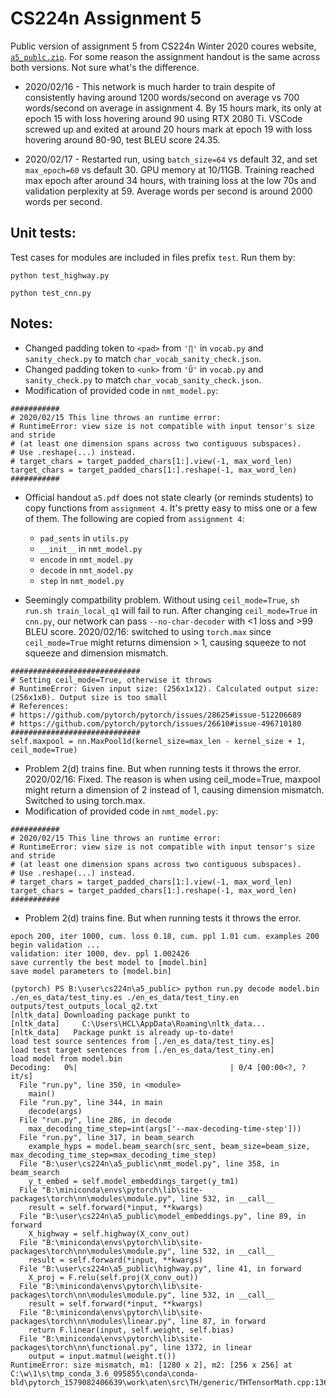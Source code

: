 # CS224n Assignment 5
Public version of assignment 5 from CS224n Winter 2020 coures website, [`a5_publc.zip`](http://web.stanford.edu/class/cs224n/assignments/a5_public.zip). For some reason the assignment handout is the same across both versions. Not sure what's the difference.

- 2020/02/16 - This network is much harder to train despite of consistently having around 1200 words/second on average vs 700 words/second on average in assignment 4. By 15 hours mark, its only at epoch 15 with loss hovering around 90 using RTX 2080 Ti. VSCode screwed up and exited at around 20 hours mark at epoch 19 with loss hovering around 80-90, test BLEU score 24.35.

- 2020/02/17 - Restarted run, using `batch_size=64` vs default 32, and set `max_epoch=60` vs default 30. GPU memory at 10/11GB. Training reached max epoch after around 34 hours, with training loss at the low 70s and validation perplexity at 59. Average words per second is around 2000 words per second.

## Unit tests:
Test cases for modules are included in files prefix `test`. Run them by:

```python test_highway.py```


```python test_cnn.py```


## Notes:
- Changed padding token to `<pad>` from `'∏'` in `vocab.py` and `sanity_check.py` to match `char_vocab_sanity_check.json`.
- Changed padding token to `<unk>` from `'Û'` in `vocab.py` and `sanity_check.py` to match `char_vocab_sanity_check.json`.
- Modification of provided code in `nmt_model.py`:
```
###########
# 2020/02/15 This line throws an runtime error:
# RuntimeError: view size is not compatible with input tensor's size and stride 
# (at least one dimension spans across two contiguous subspaces). 
# Use .reshape(...) instead.
# target_chars = target_padded_chars[1:].view(-1, max_word_len)
target_chars = target_padded_chars[1:].reshape(-1, max_word_len)
###########
```
- Official handout `a5.pdf` does not state clearly (or reminds students) to copy functions from `assignment 4`. It's pretty easy to miss one or a few of them. The following are copied from `assignment 4`:
    - `pad_sents` in `utils.py`
    - `__init__` in `nmt_model.py`
    - `encode` in `nmt_model.py`
    - `decode` in `nmt_model.py`
    - `step` in `nmt_model.py`

- Seemingly compatbility problem. Without using `ceil_mode=True`, `sh run.sh train_local_q1` will fail to run. After changing `ceil_mode=True` in `cnn.py`, our network can pass `--no-char-decoder` with <1 loss and >99 BLEU score. 2020/02/16: switched to using `torch.max` since `ceil_mode=True` might returns dimension > 1, causing squeeze to not squeeze and dimension mismatch.
```
#############################
# Setting ceil_mode=True, otherwise it throws
# RuntimeError: Given input size: (256x1x12). Calculated output size: (256x1x0). Output size is too small
# References:
# https://github.com/pytorch/pytorch/issues/28625#issue-512206689
# https://github.com/pytorch/pytorch/issues/26610#issue-496710180
#############################
self.maxpool = nn.MaxPool1d(kernel_size=max_len - kernel_size + 1, ceil_mode=True)
```
- Problem 2(d) trains fine. But when running tests it throws the error. 2020/02/16: Fixed. The reason is when using ceil_mode=True, maxpool might return a dimension of 2 instead of 1, causing dimension mismatch. Switched to using torch.max.
- Modification of provided code in `nmt_model.py`:
```
###########
# 2020/02/15 This line throws an runtime error:
# RuntimeError: view size is not compatible with input tensor's size and stride 
# (at least one dimension spans across two contiguous subspaces). 
# Use .reshape(...) instead.
# target_chars = target_padded_chars[1:].view(-1, max_word_len)
target_chars = target_padded_chars[1:].reshape(-1, max_word_len)
###########
```            
- Problem 2(d) trains fine. But when running tests it throws the error.
```
epoch 200, iter 1000, cum. loss 0.18, cum. ppl 1.01 cum. examples 200   
begin validation ...
validation: iter 1000, dev. ppl 1.002426
save currently the best model to [model.bin]
save model parameters to [model.bin]
```
```
(pytorch) PS B:\user\cs224n\a5_public> python run.py decode model.bin ./en_es_data/test_tiny.es ./en_es_data/test_tiny.en outputs/test_outputs_local_q2.txt
[nltk_data] Downloading package punkt to
[nltk_data]     C:\Users\HCL\AppData\Roaming\nltk_data...
[nltk_data]   Package punkt is already up-to-date!
load test source sentences from [./en_es_data/test_tiny.es]
load test target sentences from [./en_es_data/test_tiny.en]
load model from model.bin
Decoding:   0%|                                  | 0/4 [00:00<?, ?it/s] 
  File "run.py", line 350, in <module>
    main()
  File "run.py", line 344, in main
    decode(args)
  File "run.py", line 286, in decode
    max_decoding_time_step=int(args['--max-decoding-time-step']))       
  File "run.py", line 317, in beam_search
    example_hyps = model.beam_search(src_sent, beam_size=beam_size, max_decoding_time_step=max_decoding_time_step)
  File "B:\user\cs224n\a5_public\nmt_model.py", line 358, in beam_search
    y_t_embed = self.model_embeddings_target(y_tm1)
  File "B:\miniconda\envs\pytorch\lib\site-packages\torch\nn\modules\module.py", line 532, in __call__
    result = self.forward(*input, **kwargs)
  File "B:\user\cs224n\a5_public\model_embeddings.py", line 89, in forward
    X_highway = self.highway(X_conv_out)
  File "B:\miniconda\envs\pytorch\lib\site-packages\torch\nn\modules\module.py", line 532, in __call__
    result = self.forward(*input, **kwargs)
  File "B:\user\cs224n\a5_public\highway.py", line 41, in forward       
    X_proj = F.relu(self.proj(X_conv_out))
  File "B:\miniconda\envs\pytorch\lib\site-packages\torch\nn\modules\module.py", line 532, in __call__
    result = self.forward(*input, **kwargs)
  File "B:\miniconda\envs\pytorch\lib\site-packages\torch\nn\modules\linear.py", line 87, in forward
    return F.linear(input, self.weight, self.bias)
  File "B:\miniconda\envs\pytorch\lib\site-packages\torch\nn\functional.py", line 1372, in linear
    output = input.matmul(weight.t())
RuntimeError: size mismatch, m1: [1280 x 2], m2: [256 x 256] at C:\w\1\s\tmp_conda_3.6_095855\conda\conda-bld\pytorch_1579082406639\work\aten\src\TH/generic/THTensorMath.cpp:136
```